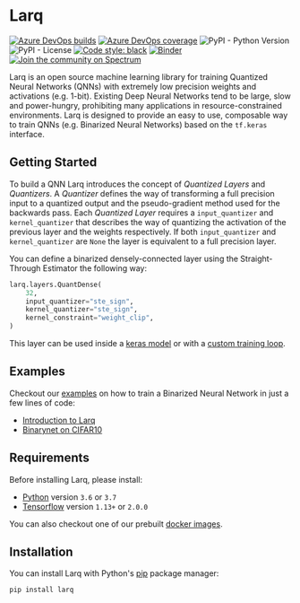 # Larq

[![Azure DevOps builds](https://img.shields.io/azure-devops/build/plumerai/larq/5.svg?logo=azure-devops)](https://plumerai.visualstudio.com/larq/_build/latest?definitionId=5&branchName=master) [![Azure DevOps coverage](https://img.shields.io/azure-devops/coverage/plumerai/larq/5.svg?logo=azure-devops)](https://plumerai.visualstudio.com/larq/_build/latest?definitionId=5&branchName=master) ![PyPI - Python Version](https://img.shields.io/pypi/pyversions/larq.svg) ![PyPI - License](https://img.shields.io/pypi/l/larq.svg) [![Code style: black](https://img.shields.io/badge/code%20style-black-000000.svg)](https://github.com/ambv/black) [![Binder](https://mybinder.org/badge_logo.svg)](https://mybinder.org/v2/gh/plumerai/larq/master?filepath=examples) [![Join the community on Spectrum](https://withspectrum.github.io/badge/badge.svg)](https://spectrum.chat/larq)

Larq is an open source machine learning library for training Quantized Neural Networks (QNNs) with extremely low precision weights and activations (e.g. 1-bit). Existing Deep Neural Networks tend to be large, slow and power-hungry, prohibiting many applications in resource-constrained environments. Larq is designed to provide an easy to use, composable way to train QNNs (e.g. Binarized Neural Networks) based on the `tf.keras` interface.

## Getting Started

To build a QNN Larq introduces the concept of _Quantized Layers_ and _Quantizers_. A _Quantizer_ defines the way of transforming a full precision input to a quantized output and the pseudo-gradient method used for the backwards pass. Each _Quantized Layer_ requires a `input_quantizer` and `kernel_quantizer` that describes the way of quantizing the activation of the previous layer and the weights respectively. If both `input_quantizer` and `kernel_quantizer` are `None` the layer is equivalent to a full precision layer.

You can define a binarized densely-connected layer using the Straight-Through Estimator the following way:

```python
larq.layers.QuantDense(
    32,
    input_quantizer="ste_sign",
    kernel_quantizer="ste_sign",
    kernel_constraint="weight_clip",
)
```

This layer can be used inside a [keras model](https://www.tensorflow.org/alpha/guide/keras/overview#sequential_model) or with a [custom training loop](https://www.tensorflow.org/alpha/guide/keras/overview#model_subclassing).

## Examples

Checkout our [examples](https://plumerai.github.io/larq/examples/mnist/) on how to train a Binarized Neural Network in just a few lines of code:

- [Introduction to Larq](https://plumerai.github.io/larq/examples/mnist/)
- [Binarynet on CIFAR10](https://plumerai.github.io/larq/examples/binarynet_cifar10/)

## Requirements

Before installing Larq, please install:

- [Python](https://python.org) version `3.6` or `3.7`
- [Tensorflow](https://www.tensorflow.org/install) version `1.13+` or `2.0.0`

You can also checkout one of our prebuilt [docker images](https://hub.docker.com/r/plumerai/deep-learning/tags).

## Installation

You can install Larq with Python's [pip](https://pip.pypa.io/en/stable/) package manager:

```shell
pip install larq
```
